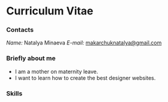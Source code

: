 # Curriculum Vitae
### Contacts
*Name:* Natalya Minaeva
*E-mail:* makarchuknatalya@gmail.com
### Briefly about me
- I am a mother on maternity leave.
- I want to learn how to create the best designer websites.
### Skills
